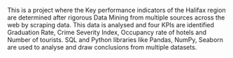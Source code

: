This is a project where the Key performance indicators of the Halifax region are determined after rigorous Data Mining from multiple sources across the web by scraping data. This data is analysed and four KPIs are identified Graduation Rate, Crime Severity Index, Occupancy rate of hotels and Number of tourists.
SQL and Python libraries like Pandas, NumPy, Seaborn are used to analyse and draw conclusions from multiple datasets. 
